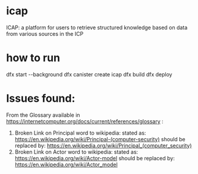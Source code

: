 # icap

ICAP: a platform for users to retrieve structured knowledge based on data from various sources in the ICP

# how to run

dfx start --background
dfx canister create icap
dfx build
dfx deploy

# Issues found:

From the Glossary available in https://internetcomputer.org/docs/current/references/glossary :

1.  Broken Link on Principal word to wikipedia:
    stated as: https://en.wikipedia.org/wiki/Principal-(computer-security)
    should be replaced by: https://en.wikipedia.org/wiki/Principal_(computer_security)
2.  Broken Link on Actor word to wikipedia:
    stated as: https://en.wikipedia.org/wiki/Actor-model
    should be replaced by: https://en.wikipedia.org/wiki/Actor_model
